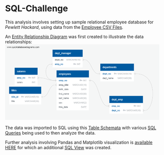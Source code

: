 # SQL-Challenge

This analysis involves setting up sample relational employee database for *Pewlett Hackard*, using data from the [Employee CSV Files](https://github.com/lmfao415/SQL-Challenge/tree/main/EmployeeSQL/data).

An [Entity Relationship Diagram](https://github.com/lmfao415/SQL-Challenge/blob/main/EmployeeSQL/EmployeeERD.png) was first created to illustrate the data relationships:
![png](https://github.com/lmfao415/SQL-Challenge/blob/main/EmployeeSQL/EmployeeERD.png?raw=true)

The data was imported to SQL using this [Table Schemata](https://github.com/lmfao415/SQL-Challenge/blob/main/EmployeeSQL/table_schemata.sql) with various [SQL Queries](https://github.com/lmfao415/SQL-Challenge/blob/main/EmployeeSQL/employee_queries.sql) being used to then analyze the data.

Further analysis involving Pandas and Matplotlib visualization is [available HERE](https://github.com/lmfao415/SQL-Challenge/blob/main/EmployeeSQL/bonus_analysis.ipynb) for which an additional [SQL View](https://github.com/lmfao415/SQL-Challenge/blob/main/EmployeeSQL/bonus_view.sql) was created.
